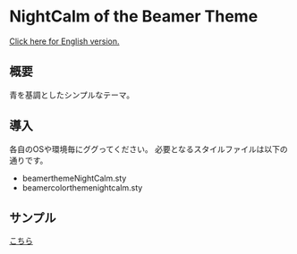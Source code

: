 # NightCalm of the Beamer Theme

[Click here for English version.](./README.md)

## 概要

青を基調としたシンプルなテーマ。

## 導入

各自のOSや環境毎にググってください。
必要となるスタイルファイルは以下の通りです。

- beamerthemeNightCalm.sty
- beamercolorthemenightcalm.sty

## サンプル

[こちら](./template/slide.pdf)
